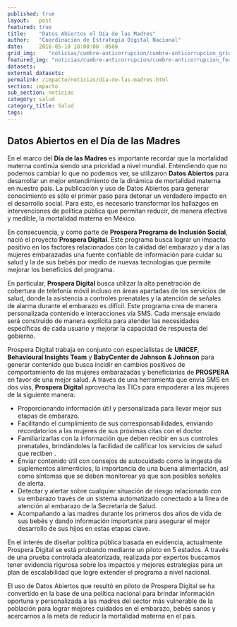 ```yaml
---
published: true
layout:   post
featured: true
title:    "Datos Abiertos el Día de las Madres"
author:   "Coordinación de Estrategia Digital Nacional"
date:     2016-05-10 18:00:00 -0500
grid_img:    "noticias/cumbre-anticorrupcion/cumbre-anticorrupcion_grid.jpg"
featured_img: "noticias/cumbre-anticorrupcion/cumbre-anticorrupcion_featured.jpg"
datasets:
external_datasets:
permalink: /impacto/noticias/dia-de-las-madres.html
section: impacto
sub_section: noticias
category: salud
category_title: Salud
tags:
---
```

**Datos Abiertos en el Día de las Madres**
------------------------------------------

En el marco del **Día de las Madres** es importante recordar que la mortalidad materna continúa siendo una prioridad a nivel mundial.  Entendiendo que no podemos cambiar lo que no podemos ver, se utilizaron **Datos Abiertos** para desarrollar un mejor entendimiento de la dinámica de mortalidad materna en nuestro país.  La publicación y uso de Datos Abiertos para generar conocimiento es sólo el primer paso para detonar un verdadero impacto en el desarrollo social. Para esto, es necesario transformar los hallazgos en intervenciones de política pública que permitan reducir, de manera efectiva y medible, la mortalidad materna en México.

En consecuencia, y como parte de **Prospera Programa de Inclusión Social**, nació el proyecto **Prospera Digital**. Este programa busca lograr un impacto positivo en los factores relacionados con la calidad del embarazo y dar a las mujeres embarazadas una fuente confiable de información para cuidar su salud y la de sus bebés por medio de nuevas tecnologías que permite mejorar los beneficios del programa. 

En particular, **Prospera Digital** busca utilizar la alta penetración de cobertura de telefonía móvil incluso en áreas apartadas de los servicios de salud, donde la asistencia a controles prenatales y la atención de señales de alarma durante el embarazo es difícil. Este programa crea de manera personalizada contenido e interacciones vía SMS. Cada mensaje enviado será construido de manera explícita para atender las necesidades específicas de cada usuario y mejorar la capacidad de respuesta del gobierno.

Prospera Digital trabaja en conjunto con especialistas de **UNICEF**, **Behavioural Insights Team** y **BabyCenter de Johnson & Johnson** para generar contenido que busca incidir en cambios positivos de comportamiento de las mujeres embarazadas y beneficiarias de **PROSPERA** en favor de una mejor salud. A través de una herramienta que envía SMS en dos vías, **Prospera Digital** aprovecha las TICs para empoderar a las mujeres de la siguiente manera: 

 - Proporcionando información útil y personalizada para llevar mejor sus etapas de embarazo.  
 - Facilitando el cumplimiento de sus corresponsabilidades, enviando recordatorios a las mujeres de sus próximas citas con el doctor.
 - Familiarizarlas con la  información que deben recibir en sus controles prenatales,  brindándoles la facilidad de calificar los servicios de salud que reciben  .
 - Enviar contenido útil con consejos de autocuidado como la ingesta de suplementos alimenticios, la importancia de una buena alimentación, así como síntomas que se deben monitorear ya que son posibles señales de alerta.
 - Detectar y alertar sobre cualquier situación de riesgo relacionado con su embarazo través de un sistema automatizado conectado a la línea de atención al embarazo de la Secretaría de Salud.
 -  Acompañando a las madres durante los primeros dos años de vida de sus bebés y dando información importante para asegurar el mejor desarrollo de sus hijos en estas etapas clave. 

En el interés de diseñar política pública basada en evidencia, actualmente Prospera Digital se está probando mediante un piloto en 5 estados. A través de una prueba controlada aleatorizada, realizada por expertos buscamos tener evidencia rigurosa sobre los impactos y mejores estrategias para un plan de escalabilidad que logre extender el programa a nivel nacional.   

El uso de Datos Abiertos que resultó en piloto de Prospera Digital se ha convertido en la base de una política nacional para brindar información oportuna y personalizada a las madres del sector más vulnerable de la población para lograr mejores cuidados en el embarazo, bebés sanos y acercarnos a la meta de reducir la mortalidad materna en el país.
